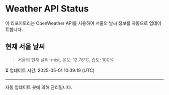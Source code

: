 
# Weather API Status

이 리포지토리는 OpenWeather API를 사용하여 서울의 날씨 정보를 자동으로 업데이트합니다.

## 현재 서울 날씨
> 서울의 현재 날씨: mist, 온도: 12.76°C, 습도: 100%

⏳ 업데이트 시간: 2025-05-01 10:39:19 (UTC)

---
자동 업데이트 봇에 의해 관리됩니다.
